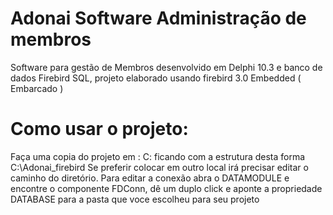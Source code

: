 ﻿# Adonai Software Administração de membros
Software para gestão de Membros desenvolvido em Delphi 10.3 e banco de dados Firebird SQL,
projeto elaborado usando firebird 3.0 Embedded ( Embarcado )


# Como  usar o projeto:
Faça uma copia do projeto em : C: ficando com a estrutura desta forma C:\Adonai_firebird
Se preferir colocar em outro local irá precisar editar o caminho do diretório.
Para editar a conexão abra o DATAMODULE e encontre o componente FDConn, dê um duplo click e aponte a propriedade DATABASE para a pasta que voce  escolheu para seu projeto

